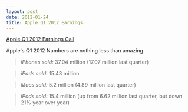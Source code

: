 ```yaml
---
layout: post
date: 2012-01-24
title: Apple Q1 2012 Earnings
---
```


[Apple Q1 2012 Earnings Call](http://techcrunch.com/2012/01/24/apples-q1-2012-46-3b-in-revenue-37m-iphones-and-15-4m-ipads-sold/ "TechCrunch")

Apple's Q1 2012 Numbers are nothing less than amazing.

> *iPhones sold:* 37.04 million (17.07 million last quarter)

> *iPads sold:* 15.43 million

> *Macs sold:* 5.2 million (4.89 million last quarter)

> *iPods sold:* 15.4 million (up from 6.62 million last quarter, but down 21% year over year)

